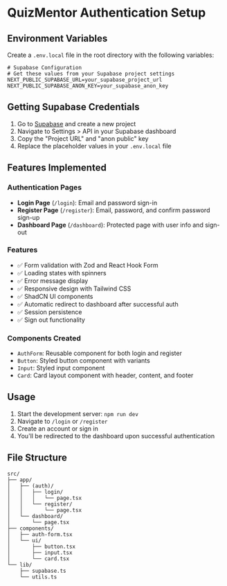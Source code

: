 # QuizMentor Authentication Setup

## Environment Variables

Create a `.env.local` file in the root directory with the following variables:

```env
# Supabase Configuration
# Get these values from your Supabase project settings
NEXT_PUBLIC_SUPABASE_URL=your_supabase_project_url
NEXT_PUBLIC_SUPABASE_ANON_KEY=your_supabase_anon_key
```

## Getting Supabase Credentials

1. Go to [Supabase](https://supabase.com) and create a new project
2. Navigate to Settings > API in your Supabase dashboard
3. Copy the "Project URL" and "anon public" key
4. Replace the placeholder values in your `.env.local` file

## Features Implemented

### Authentication Pages

- **Login Page** (`/login`): Email and password sign-in
- **Register Page** (`/register`): Email, password, and confirm password sign-up
- **Dashboard Page** (`/dashboard`): Protected page with user info and sign-out

### Features

- ✅ Form validation with Zod and React Hook Form
- ✅ Loading states with spinners
- ✅ Error message display
- ✅ Responsive design with Tailwind CSS
- ✅ ShadCN UI components
- ✅ Automatic redirect to dashboard after successful auth
- ✅ Session persistence
- ✅ Sign out functionality

### Components Created

- `AuthForm`: Reusable component for both login and register
- `Button`: Styled button component with variants
- `Input`: Styled input component
- `Card`: Card layout component with header, content, and footer

## Usage

1. Start the development server: `npm run dev`
2. Navigate to `/login` or `/register`
3. Create an account or sign in
4. You'll be redirected to the dashboard upon successful authentication

## File Structure

```
src/
├── app/
│   ├── (auth)/
│   │   ├── login/
│   │   │   └── page.tsx
│   │   └── register/
│   │       └── page.tsx
│   └── dashboard/
│       └── page.tsx
├── components/
│   ├── auth-form.tsx
│   └── ui/
│       ├── button.tsx
│       ├── input.tsx
│       └── card.tsx
└── lib/
    ├── supabase.ts
    └── utils.ts
```
